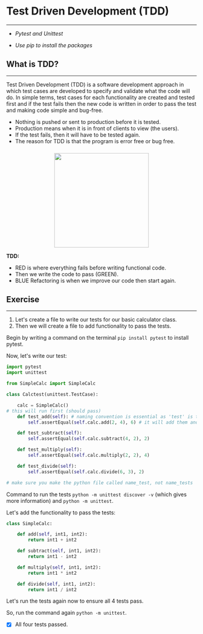 # Test Driven Development (TDD)

---

- _Pytest and Unittest_

- _Use pip to install the packages_

## What is TDD?

---
Test Driven Development (TDD) is a software development approach in which test cases are developed to specify and validate what the code will do. In simple terms, test cases for each functionality are created and tested first and if the test fails then the new code is written in order to pass the test and making code simple and bug-free.

- Nothing is pushed or sent to production before it is tested.
- Production means when it is in front of clients to view (the users).
- If the test fails, then it will have to be tested again.
- The reason for TDD is that the program is error free or bug free.
###

<center> <img src="https://www.qaiglobalinstitute.com/wp-content/uploads/2018/02/tdd.jpg" width="250" height="250"> </center>

**TDD:**
- RED  is where everything fails before writing functional code.
- Then we write the code to pass (GREEN).
- BLUE Refactoring is when we improve our code then start again.

## Exercise

---
1. Let's create a file to write our tests for our basic calculator class.
2. Then we will create a file to add functionality to pass the tests.

Begin by writing a command on the terminal `pip install pytest` to install pytest.

Now, let's write our test:

```python
import pytest
import unittest

from SimpleCalc import SimpleCalc

class Calctest(unittest.TestCase):

    calc = SimpleCalc()
# this will run first (should pass)
    def test_add(self): # naming convention is essential as 'test' is the word we need to use naming tests
        self.assertEqual(self.calc.add(2, 4), 6) # it will add them and check if it is 6

    def test_subtract(self):
        self.assertEqual(self.calc.subtract(4, 2), 2)

    def test_multiply(self):
        self.assertEqual(self.calc.multiply(2, 2), 4)

    def test_divide(self):
        self.assertEqual(self.calc.divide(6, 3), 2)

# make sure you make the python file called name_test, not name_tests
```
Command to run the tests `python -m unittest discover -v` (which gives more information) and `python -m unittest`. 

Let's add the functionality to pass the tests:

```python
class SimpleCalc:

    def add(self, int1, int2):
        return int1 + int2

    def subtract(self, int1, int2):
        return int1 - int2

    def multiply(self, int1, int2):
        return int1 * int2

    def divide(self, int1, int2):
        return int1 / int2
```

Let's run the tests again now to ensure all 4 tests pass.

So, run the command again `python -m unittest`. 

- [x] All four tests passed.





